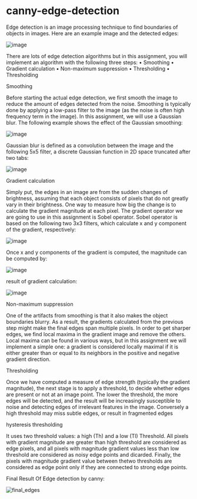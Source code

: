﻿# canny-edge-detection
Edge detection is an image processing technique to find boundaries of objects in images. Here are an example image and the detected edges:

![image](https://user-images.githubusercontent.com/54143711/137169435-0d6c25af-7b6f-437f-9f2c-ca918a76c19b.png)

There are lots of edge detection algorithms but in this assignment, you will implement an algorithm with the following three steps:
• Smoothing
• Gradient calculation
• Non-maximum suppression
• Thresholding
• Thresholding


Smoothing

Before starting the actual edge detection, we first smooth the image to reduce the amount of edges detected from the noise. Smoothing is typically done by applying a low-pass filter to the image (as the noise is often high frequency term in the image). In this assignment, we will use a Gaussian blur. The following example shows the effect of the Gaussian smoothing:


![image](https://user-images.githubusercontent.com/54143711/137169611-e126b56c-2355-4c8b-8aff-dbf1cdfe0e18.png)

Gaussian blur is defined as a convolution between the image and the following 5x5 filter, a discrete Gaussian function in 2D space truncated after two tabs:

![image](https://user-images.githubusercontent.com/54143711/137169652-db954414-8a56-4dce-a439-a84a5cdda211.png)

Gradient calculation

Simply put, the edges in an image are from the sudden changes of brightness, assuming that each object consists of pixels that do not greatly vary in their brightness. One way to measure how big the change is to calculate the gradient magnitude at each pixel. The gradient operator we are going to use in this assignment is Sobel operator. Sobel operator is based on the following two 3x3 filters, which calculate x and y component of the gradient, respectively:

![image](https://user-images.githubusercontent.com/54143711/137169746-93390eba-7ad8-4a34-bf6f-61fb0fdff9fd.png)

Once x and y components of the gradient is computed, the magnitude can be computed by:

![image](https://user-images.githubusercontent.com/54143711/137169811-02e8a1d6-50b1-44d3-b032-2c125edd2844.png)

result of gradient calculation:

![image](https://user-images.githubusercontent.com/54143711/137169876-8aff34dc-84b3-450a-81fe-a1b159f6fe50.png)


Non-maximum suppression

One of the artifacts from smoothing is that it also makes the object boundaries blurry. As a result, the gradients calculated from the previous step might make the final edges span multiple pixels. In order to get sharper edges, we find local maxima in the gradient image and remove the others. Local maxima can be found in various ways, but in this assignment we will implement a simple one: a gradient is considered locally maximal if it is either greater than or equal to its neighbors in the positive and negative gradient direction.

Thresholding

Once we have computed a measure of edge strength (typically the gradient magnitude), the next stage is to apply a threshold, to decide whether edges are present or not at an image point. The lower the threshold, the more edges will be detected, and the result will be increasingly susceptible to noise and detecting edges of irrelevant features in the image. Conversely a high threshold may miss subtle edges, or result in fragmented edges


hysteresis thresholding

It uses two threshold values: a high (Th) and a low (Tl) Threshold. All pixels with gradient magnitude are greater than high threshold are considered as edge pixels, and all pixels with magnitude gradient values less than low threshold are considered as noisy edge points and dicarded. Finally, the pixels with magnitude gradient value between thetwo thresholds are considered as edge point only if they are connected to strong edge points.


Final Result Of Edge detection by canny:

![final_edges](https://user-images.githubusercontent.com/54143711/137170207-b886ef5a-dc45-449a-965d-e06cb629b1f9.jpg)


